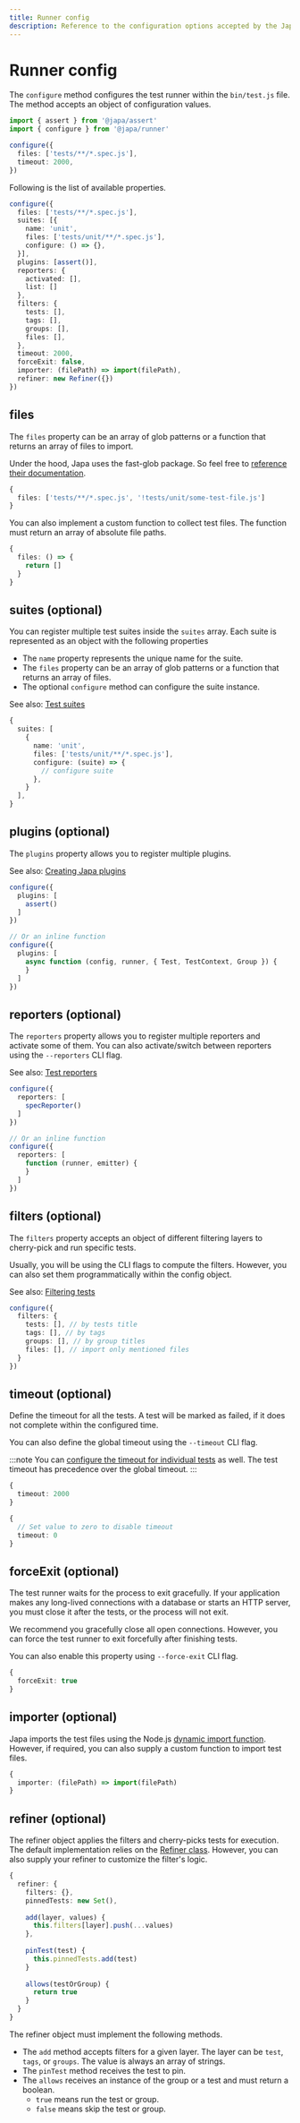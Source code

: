 ```yaml
---
title: Runner config
description: Reference to the configuration options accepted by the Japa runner
---
```


# Runner config

The `configure` method configures the test runner within the `bin/test.js` file. The method accepts an object of configuration values. 

```ts
import { assert } from '@japa/assert'
import { configure } from '@japa/runner'

configure({
  files: ['tests/**/*.spec.js'],
  timeout: 2000,
})
```

Following is the list of available properties.

```ts
configure({
  files: ['tests/**/*.spec.js'],
  suites: [{
    name: 'unit',
    files: ['tests/unit/**/*.spec.js'],
    configure: () => {},
  }],
  plugins: [assert()],
  reporters: {
    activated: [],
    list: []
  },
  filters: {
    tests: [],
    tags: [],
    groups: [],
    files: [],
  },
  timeout: 2000,
  forceExit: false,
  importer: (filePath) => import(filePath),
  refiner: new Refiner({})
})
```

## files

The `files` property can be an array of glob patterns or a function that returns an array of files to import.

Under the hood, Japa uses the fast-glob package. So feel free to [reference their documentation](https://github.com/mrmlnc/fast-glob#pattern-syntax).

```ts
{
  files: ['tests/**/*.spec.js', '!tests/unit/some-test-file.js']
}
```

You can also implement a custom function to collect test files. The function must return an array of absolute file paths.

```ts
{
  files: () => {
    return []
  }
}
```

## suites (optional)
You can register multiple test suites inside the `suites` array. Each suite is represented as an object with the following properties

- The `name` property represents the unique name for the suite.
- The `files` property can be an array of glob patterns or a function that returns an array of files.
- The optional `configure` method can configure the suite instance.

See also: [Test suites](../guides/test_suites.md)

```ts
{
  suites: [
    {
      name: 'unit',
      files: ['tests/unit/**/*.spec.js'],
      configure: (suite) => {
        // configure suite
      },
    }
  ],
}
```

## plugins (optional)

The `plugins` property allows you to register multiple plugins.

See also: [Creating Japa plugins](./plugins.md)

```ts
configure({
  plugins: [
    assert()
  ]
})

// Or an inline function
configure({
  plugins: [
    async function (config, runner, { Test, TestContext, Group }) {
    }
  ]
})
```

## reporters (optional)

The `reporters` property allows you to register multiple reporters and activate some of them. You can also activate/switch between reporters using the `--reporters` CLI flag.

See also: [Test reporters](../guides/test_reporters.md)

```ts
configure({
  reporters: [
    specReporter()
  ]
})

// Or an inline function
configure({
  reporters: [
    function (runner, emitter) {
    }
  ]
})
```

## filters (optional)

The `filters` property accepts an object of different filtering layers to cherry-pick and run specific tests.

Usually, you will be using the CLI flags to compute the filters. However, you can also set them programmatically within the config object.

See also: [Filtering tests](../guides/filtering_tests.md)

```ts
configure({
  filters: {
    tests: [], // by tests title
    tags: [], // by tags
    groups: [], // by group titles
    files: [], // import only mentioned files
  }
})
```

## timeout (optional)
Define the timeout for all the tests. A test will be marked as failed, if it does not complete within the configured time.

You can also define the global timeout using the `--timeout` CLI flag.

:::note
You can [configure the timeout for individual tests](./test.md#timeout) as well. The test timeout has precedence over the global timeout.
:::

```ts
{
  timeout: 2000
}

{
  // Set value to zero to disable timeout
  timeout: 0
}
```

## forceExit (optional)
The test runner waits for the process to exit gracefully. If your application makes any long-lived connections with a database or starts an HTTP server, you must close it after the tests, or the process will not exit.

We recommend you gracefully close all open connections. However, you can force the test runner to exit forcefully after finishing tests.

You can also enable this property using `--force-exit` CLI flag.

```ts
{
  forceExit: true
}
```

## importer (optional)

Japa imports the test files using the Node.js [dynamic import function](https://nodejs.org/api/esm.html#import-expressions). However, if required, you can also supply a custom function to import test files.

```ts
{
  importer: (filePath) => import(filePath)
}
```

## refiner (optional)

The refiner object applies the filters and cherry-picks tests for execution. The default implementation relies on the [Refiner class](https://github.com/japa/core/blob/develop/src/Refiner/index.ts). However, you can also supply your refiner to customize the filter's logic.

```ts
{
  refiner: {
    filters: {},
    pinnedTests: new Set(),
    
    add(layer, values) {
      this.filters[layer].push(...values)
    },
      
    pinTest(test) {
      this.pinnedTests.add(test)
    }
      
    allows(testOrGroup) {
      return true 
    }
  }
}
```

The refiner object must implement the following methods.

- The `add` method accepts filters for a given layer. The layer can be `test`, `tags`, or `groups`. The value is always an array of strings.
- The `pinTest` method receives the test to pin.
- The `allows` receives an instance of the group or a test and must return a boolean.
    - `true` means run the test or group.
    - `false` means skip the test or group.
